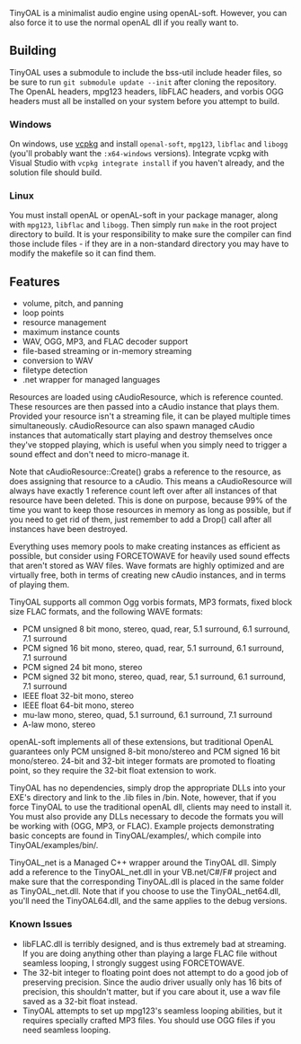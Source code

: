 TinyOAL is a minimalist audio engine using openAL-soft. However, you can also force it to use the normal openAL dll if you really want to.

## Building
TinyOAL uses a submodule to include the bss-util include header files, so be sure to run `git submodule update --init` after cloning the repository. The OpenAL headers, mpg123 headers, libFLAC headers, and vorbis OGG headers must all be installed on your system before you attempt to build.

### Windows
On windows, use [vcpkg](https://github.com/microsoft/vcpkg) and install `openal-soft`, `mpg123`, `libflac` and `libogg` (you'll probably want the `:x64-windows` versions). Integrate vcpkg with Visual Studio with `vcpkg integrate install` if you haven't already, and the solution file should build.

### Linux
You must install openAL or openAL-soft in your package manager, along with `mpg123`, `libflac` and `libogg`. Then simply run `make` in the root project directory to build. It is your responsibility to make sure the compiler can find those include files - if they are in a non-standard directory you may have to modify the makefile so it can find them.

## Features
* volume, pitch, and panning
* loop points
* resource management
* maximum instance counts
* WAV, OGG, MP3, and FLAC decoder support
* file-based streaming or in-memory streaming
* conversion to WAV
* filetype detection
* .net wrapper for managed languages

Resources are loaded using cAudioResource, which is reference counted. These resources are then passed into a cAudio instance that plays them. Provided your resource isn't a streaming file, it can be played multiple times simultaneously. cAudioResource can also spawn managed cAudio instances that automatically start playing and destroy themselves once they've stopped playing, which is useful when you simply need to trigger a sound effect and don't need to micro-manage it.

Note that cAudioResource::Create() grabs a reference to the resource, as does assigning that resource to a cAudio. This means a cAudioResource will always have exactly 1 reference count left over after all instances of that resource have been deleted. This is done on purpose, because 99% of the time you want to keep those resources in memory as long as possible, but if you need to get rid of them, just remember to add a Drop() call after all instances have been destroyed.

Everything uses memory pools to make creating instances as efficient as possible, but consider using FORCETOWAVE for heavily used sound effects that aren't stored as WAV files. Wave formats are highly optimized and are virtually free, both in terms of creating new cAudio instances, and in terms of playing them.

TinyOAL supports all common Ogg vorbis formats, MP3 formats, fixed block size FLAC formats, and the following WAVE formats:

* PCM unsigned 8 bit mono, stereo, quad, rear, 5.1 surround, 6.1 surround, 7.1 surround
* PCM signed 16 bit mono, stereo, quad, rear, 5.1 surround, 6.1 surround, 7.1 surround
* PCM signed 24 bit mono, stereo
* PCM signed 32 bit mono, stereo, quad, rear, 5.1 surround, 6.1 surround, 7.1 surround
* IEEE float 32-bit mono, stereo
* IEEE float 64-bit mono, stereo
* mu-law mono, stereo, quad, 5.1 surround, 6.1 surround, 7.1 surround
* A-law mono, stereo

openAL-soft implements all of these extensions, but traditional OpenAL guarantees only PCM unsigned 8-bit mono/stereo and PCM signed 16 bit mono/stereo. 24-bit and 32-bit integer formats are promoted to floating point, so they require the 32-bit float extension to work.

TinyOAL has no dependencies, simply drop the appropriate DLLs into your EXE's directory and link to the .lib files in /bin. Note, however, that if you force TinyOAL to use the traditional openAL dll, clients may need to install it. You must also provide any DLLs necessary to decode the formats you will be working with (OGG, MP3, or FLAC). Example projects demonstrating basic concepts are found in TinyOAL/examples/, which compile into TinyOAL/examples/bin/.

TinyOAL_net is a Managed C++ wrapper around the TinyOAL dll. Simply add a reference to the TinyOAL_net.dll in your VB.net/C#/F# project and make sure that the corresponding TinyOAL.dll is placed in the same folder as TinyOAL_net.dll. Note that if you choose to use the TinyOAL_net64.dll, you'll need the TinyOAL64.dll, and the same applies to the debug versions.

### Known Issues
* libFLAC.dll is terribly designed, and is thus extremely bad at streaming. If you are doing anything other than playing a large FLAC file without seamless looping, I strongly suggest using FORCETOWAVE.
* The 32-bit integer to floating point does not attempt to do a good job of preserving precision. Since the audio driver usually only has 16 bits of precision, this shouldn't matter, but if you care about it, use a wav file saved as a 32-bit float instead.
* TinyOAL attempts to set up mpg123's seamless looping abilities, but it requires specially crafted MP3 files. You should use OGG files if you need seamless looping.

